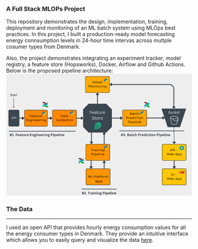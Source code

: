<!-- @format -->

### A Full Stack MLOPs Project

This repository demonstrates the design, implementation, training, deployment and monitoring of an ML batch system using MLOps best practices.
In this project, I built a production-ready model forecasting energy connsumption levels in 24-hour time intervas across multple cosumer types from Denmark.

Also, the project demonstrates integrating an experiment tracker, model registry, a feature store (Hopsworks), Docker, Airflow and Github Actions.
Below is the proposed pipeline architecture:
![](./Pipeline%20architecture.png)

### The Data

---

I used an open API that provides hourly energy consumption values for all the energy consumer types in Denmark.
They provide an intuitive interface which allows you to easily query and visualize the data [here](https://www.energidataservice.dk/tso-electricity/ConsumptionDE35Hour).
